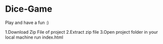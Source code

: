 # Dice-Game

Play and have a fun :)

1.Download Zip File of project
2.Extract zip file
3.Open project folder in your local machine run index.html
